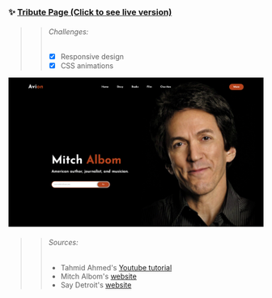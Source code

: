 ### ✨ [Tribute Page (Click to see live version)](https://tribute-page-zeta.vercel.app)

>> ###### Challenges:
>> - [x] Responsive design
>> - [x] CSS animations

![Screenshot](images/screenshot.png)

>> ###### Sources:
>> - Tahmid Ahmed's [Youtube tutorial](https://www.youtube.com/watch?v=lgeoAUvoRJU)
>> - Mitch Albom's [website](https://www.mitchalbom.com)
>> - Say Detroit's [website](https://saydetroit.org)
